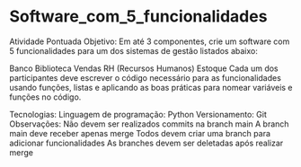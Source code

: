 # Software_com_5_funcionalidades

Atividade Pontuada
Objetivo:
Em até 3 componentes, crie um software com 5 funcionalidades para um dos sistemas de gestão listados abaixo:

Banco
Biblioteca
Vendas
RH (Recursos Humanos)
Estoque
Cada um dos participantes deve escrever o código necessário para as funcionalidades usando funções, listas e aplicando as boas práticas para nomear variáveis e funções no código.

Tecnologias:
Linguagem de programação: Python
Versionamento: Git
Observações:
Não devem ser realizados commits na branch main
A branch main deve receber apenas merge
Todos devem criar uma branch para adicionar funcionalidades
As branches devem ser deletadas após realizar merge